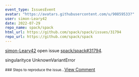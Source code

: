 ```yaml
---
event_type: IssuesEvent
avatar: "https://avatars.githubusercontent.com/u/90859533?"
user: simon-Leary42
date: 2022-07-29
repo_name: spack/spack
html_url: https://github.com/spack/spack/issues/31794
repo_url: https://github.com/spack/spack
---
```


<a href='https://github.com/simon-Leary42' target='_blank'>simon-Leary42</a> open issue <a href='https://github.com/spack/spack/issues/31794' target='_blank'>spack/spack#31794</a>.

<p>singularityce UnknownVariantError</p><small>### Steps to reproduce the issue...</small><a href='https://github.com/spack/spack/issues/31794' target='_blank'>View Comment</a>